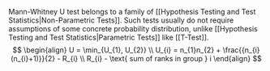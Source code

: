 Mann-Whitney U test belongs to a family of [[Hypothesis Testing and Test Statistics|Non-Parametric Tests]]. Such tests usually do not require assumptions of some concrete probability distribution, unlike [[Hypothesis Testing and Test Statistics|Parametric Tests]] like [[T-Test]]. 
$$
\begin{align}
U = \min_{U_{1}, U_{2}} \\
U_{i} = n_{1}n_{2} + \frac{{n_{i}(n_{i}+1)}}{2} - R_{i} \\
R_{i} - \text{ sum of ranks in group } i
\end{align}
$$